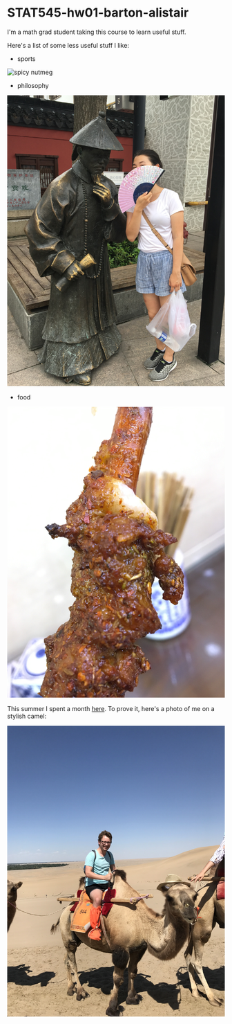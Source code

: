 # STAT545-hw01-barton-alistair

I'm a math grad student taking this course to learn useful stuff.

Here's a list of some less useful stuff I like: 

* sports

![spicy nutmeg](https://media.giphy.com/media/ZDoJ0Rj05zqBG/giphy.gif)

* philosophy

![spicy thoughts](IMG_8823.JPG)

* food

![spicy cumin](IMG_8189.JPG)

This summer I spent a month [here](https://www.lonelyplanet.com/china). To prove it, here's a photo of me on a stylish camel:

![Camel](/IMG_6974.JPG)
